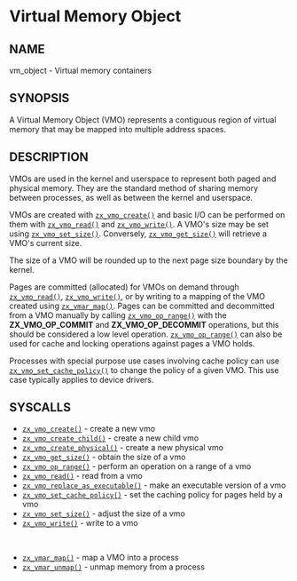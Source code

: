 # Virtual Memory Object

## NAME

vm\_object - Virtual memory containers

## SYNOPSIS

A Virtual Memory Object (VMO) represents a contiguous region of virtual memory
that may be mapped into multiple address spaces.

## DESCRIPTION

VMOs are used in the kernel and userspace to represent both paged and physical memory.
They are the standard method of sharing memory between processes, as well as between the kernel and
userspace.

VMOs are created with [`zx_vmo_create()`] and basic I/O can be
performed on them with [`zx_vmo_read()`] and [`zx_vmo_write()`].
A VMO's size may be set using [`zx_vmo_set_size()`].
Conversely, [`zx_vmo_get_size()`] will retrieve a VMO's current size.

The size of a VMO will be rounded up to the next page size boundary by the kernel.

Pages are committed (allocated) for VMOs on demand through [`zx_vmo_read()`], [`zx_vmo_write()`], or by writing to a mapping of the VMO created using [`zx_vmar_map()`]. Pages can be committed and decommitted from a VMO manually by calling
[`zx_vmo_op_range()`] with the **ZX_VMO_OP_COMMIT** and **ZX_VMO_OP_DECOMMIT**
operations, but this should be considered a low level operation. [`zx_vmo_op_range()`] can also be used for cache and locking operations against pages a VMO holds.

Processes with special purpose use cases involving cache policy can use
[`zx_vmo_set_cache_policy()`] to change the policy of a given VMO.
This use case typically applies to device drivers.

## SYSCALLS

 - [`zx_vmo_create()`] - create a new vmo
 - [`zx_vmo_create_child()`] - create a new child vmo
 - [`zx_vmo_create_physical()`] - create a new physical vmo
 - [`zx_vmo_get_size()`] - obtain the size of a vmo
 - [`zx_vmo_op_range()`] - perform an operation on a range of a vmo
 - [`zx_vmo_read()`] - read from a vmo
 - [`zx_vmo_replace_as_executable()`] - make an executable version of a vmo
 - [`zx_vmo_set_cache_policy()`] - set the caching policy for pages held by a vmo
 - [`zx_vmo_set_size()`] - adjust the size of a vmo
 - [`zx_vmo_write()`] - write to a vmo

<br>

 - [`zx_vmar_map()`] - map a VMO into a process
 - [`zx_vmar_unmap()`] - unmap memory from a process

[`zx_vmar_map()`]: /docs/reference/syscalls/vmar_map.md
[`zx_vmar_unmap()`]: /docs/reference/syscalls/vmar_unmap.md
[`zx_vmo_create()`]: /docs/reference/syscalls/vmo_create.md
[`zx_vmo_create_child()`]: /docs/reference/syscalls/vmo_create_child.md
[`zx_vmo_create_physical()`]: /docs/reference/syscalls/vmo_create_physical.md
[`zx_vmo_get_size()`]: /docs/reference/syscalls/vmo_get_size.md
[`zx_vmo_op_range()`]: /docs/reference/syscalls/vmo_op_range.md
[`zx_vmo_read()`]: /docs/reference/syscalls/vmo_read.md
[`zx_vmo_replace_as_executable()`]: /docs/reference/syscalls/vmo_replace_as_executable.md
[`zx_vmo_set_cache_policy()`]: /docs/reference/syscalls/vmo_set_cache_policy.md
[`zx_vmo_set_size()`]: /docs/reference/syscalls/vmo_set_size.md
[`zx_vmo_write()`]: /docs/reference/syscalls/vmo_write.md
